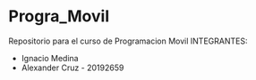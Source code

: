 # Progra_Movil
Repositorio para el curso de Programacion Movil
INTEGRANTES:
* Ignacio Medina
* Alexander Cruz - 20192659